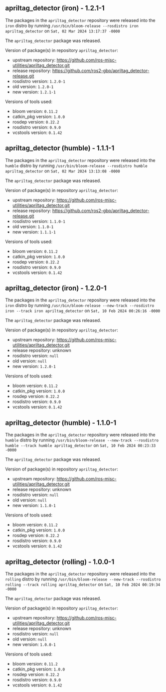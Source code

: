 ## apriltag_detector (iron) - 1.2.1-1

The packages in the `apriltag_detector` repository were released into the `iron` distro by running `/usr/bin/bloom-release --rosdistro iron apriltag_detector` on `Sat, 02 Mar 2024 13:17:37 -0000`

The `apriltag_detector` package was released.

Version of package(s) in repository `apriltag_detector`:

- upstream repository: https://github.com/ros-misc-utilities/apriltag_detector.git
- release repository: https://github.com/ros2-gbp/apriltag_detector-release.git
- rosdistro version: `1.2.0-1`
- old version: `1.2.0-1`
- new version: `1.2.1-1`

Versions of tools used:

- bloom version: `0.11.2`
- catkin_pkg version: `1.0.0`
- rosdep version: `0.22.2`
- rosdistro version: `0.9.0`
- vcstools version: `0.1.42`


## apriltag_detector (humble) - 1.1.1-1

The packages in the `apriltag_detector` repository were released into the `humble` distro by running `/usr/bin/bloom-release --rosdistro humble apriltag_detector` on `Sat, 02 Mar 2024 13:13:08 -0000`

The `apriltag_detector` package was released.

Version of package(s) in repository `apriltag_detector`:

- upstream repository: https://github.com/ros-misc-utilities/apriltag_detector.git
- release repository: https://github.com/ros2-gbp/apriltag_detector-release.git
- rosdistro version: `1.1.0-1`
- old version: `1.1.0-1`
- new version: `1.1.1-1`

Versions of tools used:

- bloom version: `0.11.2`
- catkin_pkg version: `1.0.0`
- rosdep version: `0.22.2`
- rosdistro version: `0.9.0`
- vcstools version: `0.1.42`


## apriltag_detector (iron) - 1.2.0-1

The packages in the `apriltag_detector` repository were released into the `iron` distro by running `/usr/bin/bloom-release --new-track --rosdistro iron --track iron apriltag_detector` on `Sat, 10 Feb 2024 00:26:16 -0000`

The `apriltag_detector` package was released.

Version of package(s) in repository `apriltag_detector`:

- upstream repository: https://github.com/ros-misc-utilities/apriltag_detector.git
- release repository: unknown
- rosdistro version: `null`
- old version: `null`
- new version: `1.2.0-1`

Versions of tools used:

- bloom version: `0.11.2`
- catkin_pkg version: `1.0.0`
- rosdep version: `0.22.2`
- rosdistro version: `0.9.0`
- vcstools version: `0.1.42`


## apriltag_detector (humble) - 1.1.0-1

The packages in the `apriltag_detector` repository were released into the `humble` distro by running `/usr/bin/bloom-release --new-track --rosdistro humble --track humble apriltag_detector` on `Sat, 10 Feb 2024 00:23:33 -0000`

The `apriltag_detector` package was released.

Version of package(s) in repository `apriltag_detector`:

- upstream repository: https://github.com/ros-misc-utilities/apriltag_detector.git
- release repository: unknown
- rosdistro version: `null`
- old version: `null`
- new version: `1.1.0-1`

Versions of tools used:

- bloom version: `0.11.2`
- catkin_pkg version: `1.0.0`
- rosdep version: `0.22.2`
- rosdistro version: `0.9.0`
- vcstools version: `0.1.42`


## apriltag_detector (rolling) - 1.0.0-1

The packages in the `apriltag_detector` repository were released into the `rolling` distro by running `/usr/bin/bloom-release --new-track --rosdistro rolling --track rolling apriltag_detector` on `Sat, 10 Feb 2024 00:19:34 -0000`

The `apriltag_detector` package was released.

Version of package(s) in repository `apriltag_detector`:

- upstream repository: https://github.com/ros-misc-utilities/apriltag_detector.git
- release repository: unknown
- rosdistro version: `null`
- old version: `null`
- new version: `1.0.0-1`

Versions of tools used:

- bloom version: `0.11.2`
- catkin_pkg version: `1.0.0`
- rosdep version: `0.22.2`
- rosdistro version: `0.9.0`
- vcstools version: `0.1.42`


